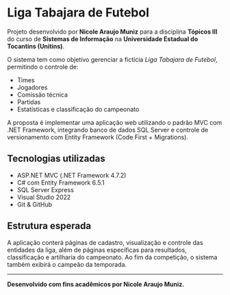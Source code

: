 # Liga Tabajara de Futebol

Projeto desenvolvido por **Nicole Araujo Muniz** para a disciplina **Tópicos III** do curso de **Sistemas de Informação** na **Universidade Estadual do Tocantins (Unitins)**.

O sistema tem como objetivo gerenciar a fictícia *Liga Tabajara de Futebol*, permitindo o controle de:

- Times
- Jogadores
- Comissão técnica
- Partidas
- Estatísticas e classificação do campeonato

A proposta é implementar uma aplicação web utilizando o padrão MVC com .NET Framework, integrando banco de dados SQL Server e controle de versionamento com Entity Framework (Code First + Migrations).

## Tecnologias utilizadas

- ASP.NET MVC (.NET Framework 4.7.2)
- C# com Entity Framework 6.5.1
- SQL Server Express
- Visual Studio 2022
- Git & GitHub

## Estrutura esperada

A aplicação conterá páginas de cadastro, visualização e controle das entidades da liga, além de páginas específicas para resultados, classificação e artilharia do campeonato. Ao fim da competição, o sistema também exibirá o campeão da temporada.

---

**Desenvolvido com fins acadêmicos por Nicole Araujo Muniz.**
